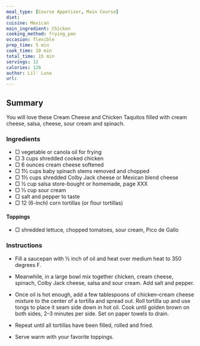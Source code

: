 ```yaml
---
meal_type: [Course Appetizer, Main Course]
diet: 
cuisine: Mexican
main_ingredient: Chicken
cooking_method: frying_pan
occasion: flexible
prep_time: 5 min
cook_time: 10 min
total_time: 15 min
servings: 12
calories: 126
author: Lil' Luna
url: 
---
```

## Summary
You will love these Cream Cheese and Chicken Taquitos filled with cream cheese, salsa, cheese, sour cream and spinach.

### Ingredients

-   ▢ vegetable or canola oil for frying
-   ▢ 3 cups shredded cooked chicken
-   ▢ 6 ounces cream cheese softened
-   ▢ 1½ cups baby spinach stems removed and chopped
-   ▢ 1½ cups shredded Colby Jack cheese or Mexican blend cheese
-   ▢ ½ cup salsa store-bought or homemade, page XXX
-   ▢ ⅓ cup sour cream
-   ▢ salt and pepper to taste
-   ▢ 12 (6-inch) corn tortillas (or flour tortillas)

#### Toppings

-   ▢ shredded lettuce, chopped tomatoes, sour cream, Pico de Gallo

### Instructions

-   Fill a saucepan with ½ inch of oil and heat over medium heat to 350 degrees F.
    
-   Meanwhile, in a large bowl mix together chicken, cream cheese, spinach, Colby Jack cheese, salsa and sour cream. Add salt and pepper.
    
-   Once oil is hot enough, add a few tablespoons of chicken–cream cheese mixture to the center of a tortilla and spread out. Roll tortilla up and use tongs to place it seam side down in hot oil. Cook until golden brown on both sides, 2–3 minutes per side. Set on paper towels to drain.
    
-   Repeat until all tortillas have been filled, rolled and fried.
    

-   Serve warm with your favorite toppings.

